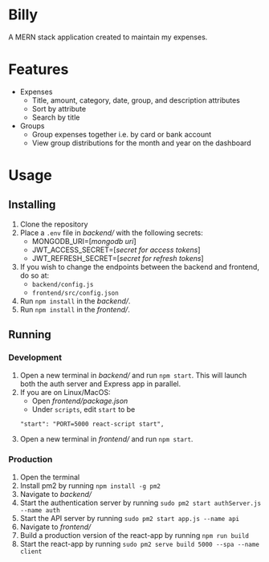 # Billy
A MERN stack application created to maintain my expenses.

# Features
- Expenses
   - Title, amount, category, date, group, and description attributes
   - Sort by attribute
   - Search by title
- Groups
   - Group expenses together i.e. by card or bank account
   - View group distributions for the month and year on the dashboard

# Usage
## Installing
1. Clone the repository
2. Place a `.env` file in _backend/_ with the following secrets:
   - MONGODB_URI=[_mongodb uri_]
   - JWT_ACCESS_SECRET=[_secret for access tokens_]
   - JWT_REFRESH_SECRET=[_secret for refresh tokens_]
3. If you wish to change the endpoints between the backend and frontend, do so at:
   - `backend/config.js`
   - `frontend/src/config.json`
4. Run `npm install` in the _backend/_.
5. Run `npm install` in the _frontend/_.

## Running

### Development
1. Open a new terminal in _backend/_ and run `npm start`. This will launch both the auth server and Express app in parallel.
3. If you are on Linux/MacOS:
   - Open _frontend/package.json_ 
   - Under `scripts`, edit `start` to be
   ```
   "start": "PORT=5000 react-script start",
   ```
3. Open a new terminal in _frontend/_ and run `npm start`.


### Production
1. Open the terminal
2. Install pm2 by running `npm install -g pm2`
3. Navigate to _backend/_
4. Start the authentication server by running `sudo pm2 start authServer.js --name auth`
5. Start the API server by running `sudo pm2 start app.js --name api`
6. Navigate to _frontend/_
7. Build a production version of the react-app by running `npm run build`
8. Start the react-app by running `sudo pm2 serve build 5000 --spa --name client`
